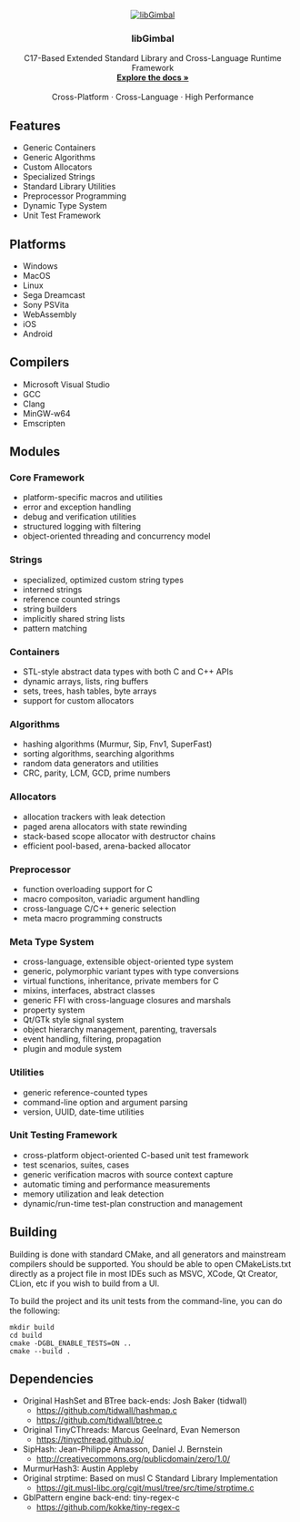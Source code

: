 
<!-- PROJECT LOGO -->
<br />
<div align="center">
  <a href="https://github.com/gyrovorbis/libgimbal">
    <img src="http://libgimbal.elysianshadows.com/libgimbal_icon.png" alt="libGimbal">
  </a>

  <h3 align="center">libGimbal</h3>

  <p align="center">
    C17-Based Extended Standard Library and Cross-Language Runtime Framework
    <br />
    <a href="http://libgimbal.elysianshadows.com"><strong>Explore the docs »</strong></a>
    <br />
    <br />
    Cross-Platform
    ·
    Cross-Language
    ·
    High Performance
  </p>
</div>

## Features ##
- Generic Containers 
- Generic Algorithms 
- Custom Allocators
- Specialized Strings 
- Standard Library Utilities
- Preprocessor Programming
- Dynamic Type System 
- Unit Test Framework

## Platforms ##
- Windows 
- MacOS 
- Linux 
- Sega Dreamcast
- Sony PSVita
- WebAssembly
- iOS
- Android

## Compilers ##
- Microsoft Visual Studio
- GCC
- Clang
- MinGW-w64
- Emscripten

## Modules ##
### Core Framework ###
- platform-specific macros and utilities
- error and exception handling
- debug and verification utilities
- structured logging with filtering
- object-oriented threading and concurrency model

### Strings ###
- specialized, optimized custom string types
- interned strings
- reference counted strings
- string builders
- implicitly shared string lists
- pattern matching

### Containers ###
- STL-style abstract data types with both C and C++ APIs
- dynamic arrays, lists, ring buffers
- sets, trees, hash tables, byte arrays
- support for custom allocators

### Algorithms ###
- hashing algorithms (Murmur, Sip, Fnv1, SuperFast)
- sorting algorithms, searching algorithms
- random data generators and utilities
- CRC, parity, LCM, GCD, prime numbers

### Allocators ###
- allocation trackers with leak detection
- paged arena allocators with state rewinding
- stack-based scope allocator with destructor chains
- efficient pool-based, arena-backed allocator

### Preprocessor ###
- function overloading support for C
- macro compositon, variadic argument handling
- cross-language C/C++ generic selection
- meta macro programming constructs

### Meta Type System ###
- cross-language, extensible object-oriented type system
- generic, polymorphic variant types with type conversions
- virtual functions, inheritance, private members for C
- mixins, interfaces, abstract classes
- generic FFI with cross-language closures and marshals
- property system
- Qt/GTk style signal system
- object hierarchy management, parenting, traversals
- event handling, filtering, propagation
- plugin and module system

### Utilities ###
- generic reference-counted types
- command-line option and argument parsing
- version, UUID, date-time utilities

### Unit Testing Framework ###
- cross-platform object-oriented C-based unit test framework
- test scenarios, suites, cases
- generic verification macros with source context capture
- automatic timing and performance measurements
- memory utilization and leak detection
- dynamic/run-time test-plan construction and management

## Building ##
Building is done with standard CMake, and all generators and mainstream compilers should be supported. You should be able to open CMakeLists.txt directly as a project file in most IDEs such as MSVC, XCode, Qt Creator, CLion, etc if you wish to build from a UI.

To build the project and its unit tests from the command-line, you can do the following:
```
mkdir build
cd build
cmake -DGBL_ENABLE_TESTS=ON ..
cmake --build . 
```

## Dependencies ##
  - Original HashSet and BTree back-ends: Josh Baker (tidwall) 
    - https://github.com/tidwall/hashmap.c
    - https://github.com/tidwall/btree.c
  - Original TinyCThreads: Marcus Geelnard, Evan Nemerson
    - https://tinycthread.github.io/
  - SipHash: Jean-Philippe Amasson, Daniel J. Bernstein 
    - http://creativecommons.org/publicdomain/zero/1.0/
  - MurmurHash3: Austin Appleby
  - Original strptime: Based on musl C Standard Library Implementation
    - https://git.musl-libc.org/cgit/musl/tree/src/time/strptime.c
  - GblPattern engine back-end: tiny-regex-c 
    - https://github.com/kokke/tiny-regex-c


